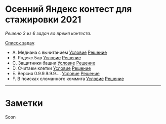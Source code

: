 # Осенний Яндекс контест для стажировки 2021
_Решено 3 из 6 задач во время контеста._

[Список задач][problems]:
- A. Медиана с вычитанием [Условие][problemA] [Решение][solutionA]
- B. Яндекс.Бар [Условие][problemB] [Решение][solutionB]
- C. Защитники башни [Условие][problemC] [Решение][solutionC]
- D. Считаем клетки [Условие][problemD] [Решение][solutionD]
- E. Версия 0.9.9.9.9.9.... [Условие][problemE] [Решение][solutionE]
- F. В поисках сломанного коммита [Условие][problemF] [Решение][solutionF]

---

# Заметки
Soon


[//]: <> (All links)

[problemA]: <https://github.com/Mizzza54/Skill-boost/blob/master/Yandex%20Autumn%20Internship%20Contest%202021/Problems/A.%20%D0%9C%D0%B5%D0%B4%D0%B8%D0%B0%D0%BD%D0%B0%20%D1%81%20%D0%B2%D1%8B%D1%87%D0%B8%D1%82%D0%B0%D0%BD%D0%B8%D0%B5%D0%BC.pdf>
[problemB]: <https://github.com/Mizzza54/Skill-boost/blob/master/Yandex%20Autumn%20Internship%20Contest%202021/Problems/B.%20%D0%AF%D0%BD%D0%B4%D0%B5%D0%BA%D1%81.%D0%91%D0%B0%D1%80.pdf>
[problemC]: <https://github.com/Mizzza54/Skill-boost/blob/master/Yandex%20Autumn%20Internship%20Contest%202021/Problems/C.%20%D0%97%D0%B0%D1%89%D0%B8%D1%82%D0%BD%D0%B8%D0%BA%D0%B8%20%D0%B1%D0%B0%D1%88%D0%BD%D0%B8.pdf>
[problemD]: <https://github.com/Mizzza54/Skill-boost/blob/master/Yandex%20Autumn%20Internship%20Contest%202021/Problems/D.%20%D0%A1%D1%87%D0%B8%D1%82%D0%B0%D0%B5%D0%BC%20%D0%BA%D0%BB%D0%B5%D1%82%D0%BA%D0%B8.pdf>
[problemE]: <https://github.com/Mizzza54/Skill-boost/blob/master/Yandex%20Autumn%20Internship%20Contest%202021/Problems/E.%20%D0%92%D0%B5%D1%80%D1%81%D0%B8%D1%8F%200.9.9.9.9.9.....pdf>
[problemF]: <https://github.com/Mizzza54/Skill-boost/blob/master/Yandex%20Autumn%20Internship%20Contest%202021/Problems/F.%20%D0%92%20%D0%BF%D0%BE%D0%B8%D1%81%D0%BA%D0%B0%D1%85%20%D1%81%D0%BB%D0%BE%D0%BC%D0%B0%D0%BD%D0%BD%D0%BE%D0%B3%D0%BE%20%D0%BA%D0%BE%D0%BC%D0%BC%D0%B8%D1%82%D0%B0.pdf>

[solutionA]: <https://github.com/Mizzza54/Skill-boost/blob/master/Yandex%20Autumn%20Internship%20Contest%202021/A/src/MedianaWithSubstract.java>
[solutionB]: <https://github.com/Mizzza54/Skill-boost/blob/master/Yandex%20Autumn%20Internship%20Contest%202021/B/src/YandexBar.java>
[solutionC]: <https://github.com/Mizzza54/Skill-boost/blob/master/Yandex%20Autumn%20Internship%20Contest%202021/C/src/TowerDefenders.cpp>
[solutionD]: <https://github.com/Mizzza54/Skill-boost/blob/master/Yandex%20Autumn%20Internship%20Contest%202021/D/src/Figure.java>
[solutionE]: <https://github.com/Mizzza54/Skill-boost/blob/master/Yandex%20Autumn%20Internship%20Contest%202021/E/src/VersionControlSystem.java>
[solutionF]: <https://github.com/Mizzza54/Skill-boost/blob/master/Yandex%20Autumn%20Internship%20Contest%202021/F/src/BigAndSmallCommits.java>

[problems]: <https://github.com/Mizzza54/Skill-boost/blob/master/Yandex%20Autumn%20Internship%20Contest%202021/Problems/Problems.pdf>